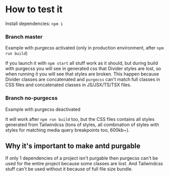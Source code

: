 # How to test it

Install dependencies: `npm i`

### Branch master
Example with purgecss activated (only in production environment, after `npm run build`)

If you launch it with `npm start` all stuff work as it should, but during build with purgecss you will see in generated css that Divider styles are lost, so when running it you will see that styles are broken. This happen because Divider classes are concatenated and `purgecss` can't match full classes in CSS files and concatenated classes in JS/JSX/TS/TSX files.

### Branch no-purgecss
Example with purgecss deactivated

It will work after `npm run build` too, but the CSS files contains all styles generated from Tailwindcss (tons of styles, all combination of styles with styles for matching media query breakpoints too, 600kb~).

## Why it's important to make antd purgable
If only 1 dependencies of a project isn't purgable then purgecss can't be used for the entire project because some classes are lost. And Tailwindcss stuff can't be used without it because of full file size bundle.
